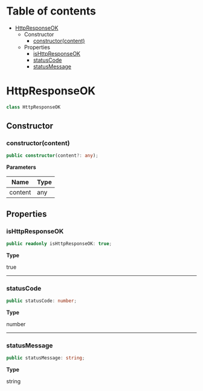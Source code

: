 # Table of contents

* [HttpResponseOK][ClassDeclaration-19]
    * Constructor
        * [constructor(content)][Constructor-15]
    * Properties
        * [isHttpResponseOK][PropertyDeclaration-46]
        * [statusCode][PropertyDeclaration-47]
        * [statusMessage][PropertyDeclaration-48]

# HttpResponseOK

```typescript
class HttpResponseOK
```
## Constructor

### constructor(content)

```typescript
public constructor(content?: any);
```

**Parameters**

| Name    | Type |
| ------- | ---- |
| content | any  |

## Properties

### isHttpResponseOK

```typescript
public readonly isHttpResponseOK: true;
```

**Type**

true

----------

### statusCode

```typescript
public statusCode: number;
```

**Type**

number

----------

### statusMessage

```typescript
public statusMessage: string;
```

**Type**

string

[ClassDeclaration-19]: httpresponseok.md#httpresponseok
[Constructor-15]: httpresponseok.md#constructorcontent
[PropertyDeclaration-46]: httpresponseok.md#ishttpresponseok
[PropertyDeclaration-47]: httpresponseok.md#statuscode
[PropertyDeclaration-48]: httpresponseok.md#statusmessage